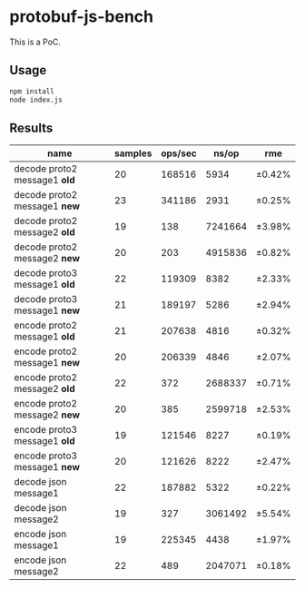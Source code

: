 # protobuf-js-bench

This is a PoC.

## Usage

```bash
npm install
node index.js
```

## Results

name                           | samples | ops/sec | ns/op   | rme
-------------------------------|---------|---------|---------|-------
decode proto2 message1 **old** |      20 |  168516 |    5934 | ±0.42%
decode proto2 message1 **new** |      23 |  341186 |    2931 | ±0.25%
decode proto2 message2 **old** |      19 |     138 | 7241664 | ±3.98%
decode proto2 message2 **new** |      20 |     203 | 4915836 | ±0.82%
decode proto3 message1 **old** |      22 |  119309 |    8382 | ±2.33%
decode proto3 message1 **new** |      21 |  189197 |    5286 | ±2.94%
encode proto2 message1 **old** |      21 |  207638 |    4816 | ±0.32%
encode proto2 message1 **new** |      20 |  206339 |    4846 | ±2.07%
encode proto2 message2 **old** |      22 |     372 | 2688337 | ±0.71%
encode proto2 message2 **new** |      20 |     385 | 2599718 | ±2.53%
encode proto3 message1 **old** |      19 |  121546 |    8227 | ±0.19%
encode proto3 message1 **new** |      20 |  121626 |    8222 | ±2.47%
decode json message1           |      22 |  187882 |    5322 | ±0.22%
decode json message2           |      19 |     327 | 3061492 | ±5.54%
encode json message1           |      19 |  225345 |    4438 | ±1.97%
encode json message2           |      22 |     489 | 2047071 | ±0.18%
